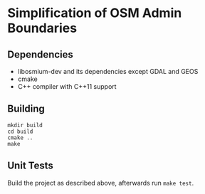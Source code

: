 Simplification of OSM Admin Boundaries
======================================

Dependencies
------------

* libosmium-dev and its dependencies except GDAL and GEOS
* cmake
* C++ compiler with C++11 support

Building
--------

    mkdir build
    cd build
    cmake ..
    make

Unit Tests
----------

Build the project as described above, afterwards run `make test`.
